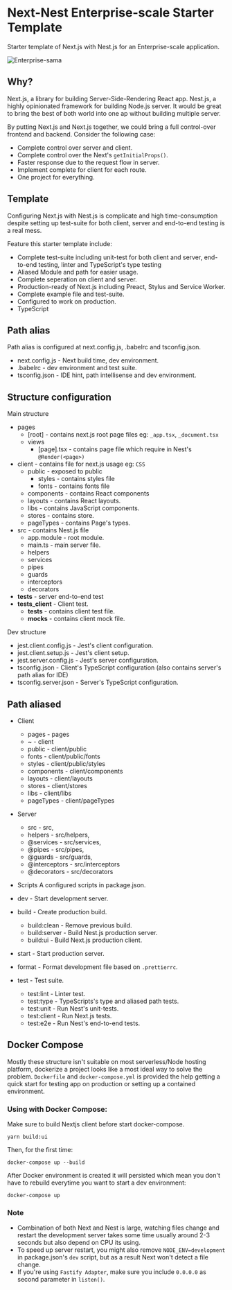 # Next-Nest Enterprise-scale Starter Template
Starter template of Next.js with Nest.js for an Enterprise-scale application.
  
![Enterprise-sama](https://www.spriters-resource.com/resources/sheet_icons/108/111095.png)

## Why?
Next.js, a library for building Server-Side-Rendering React app.
Nest.js, a highly opinionated framework for building Node.js server.
It would be great to bring the best of both world into one ap without building multiple server.

By putting Next.js and Next.js together, we could bring a full control-over frontend and backend.
Consider the following case:
* Complete control over server and client.
* Complete control over the Next's `getInitialProps()`.
* Faster response due to the request flow in server.
* Implement complete for client for each route.
* One project for everything.

## Template
Configuring Next.js with Nest.js is complicate and high time-consumption despite setting up test-suite for both client, server and end-to-end testing is a real mess.

Feature this starter template include:
* Complete test-suite including unit-test for both client and server, end-to-end testing, linter and TypeScript's type testing
* Aliased Module and path for easier usage.
* Complete seperation on client and server.
* Production-ready of Next.js including Preact, Stylus and Service Worker.
* Complete example file and test-suite.
* Configured to work on production.
* TypeScript

## Path alias
Path alias is configured at next.config.js, .babelrc and tsconfig.json.
* next.config.js - Next build time, dev environment.
* .babelrc - dev environment and test suite.
* tsconfig.json - IDE hint, path intellisense and dev environment.

## Structure configuration
Main structure
* pages
    * [root] - contains next.js root page files eg: `_app.tsx`, `_document.tsx` 
    * views
        * [page].tsx - contains page file which require in Nest's `@Render(<page>)`
* client - contains file for next.js usage eg: `CSS`
    * public - exposed to public
        * styles - contains styles file
        * fonts - contains fonts file
    * components - contains React components
    * layouts - contains React layouts.
    * libs - contains JavaScript components.
    * stores - contains store.
    * pageTypes - contains Page's types.
* src - contains Nest.js file
    * app.module - root module.
    * main.ts - main server file.
    * helpers
    * services
    * pipes
    * guards
    * interceptors
    * decorators
* __tests__ - server end-to-end test
* __tests_client__ - Client test.
    * __tests__ - contains client test file.
    * __mocks__ - contains client mock file.

Dev structure
* jest.client.config.js - Jest's client configuration.
* jest.client.setup.js - Jest's client setup.
* jest.server.config.js - Jest's server configuration.
* tsconfig.json - Client's TypeScript configuration (also contains server's path alias for IDE)
* tsconfig.server.json - Server's TypeScript configuration.

## Path aliased
* Client
    * pages - pages
    * ~ - client
    * public - client/public
    * fonts - client/public/fonts
    * styles - client/public/styles
    * components - client/components
    * layouts - client/layouts
    * stores - client/stores
    * libs - client/libs
    * pageTypes - client/pageTypes
* Server
    * src - src,
    * helpers - src/helpers,
    * @services - src/services,
    * @pipes - src/pipes,
    * @guards - src/guards,
    * @interceptors - src/interceptors
    * @decorators - src/decorators

* Scripts
A configured scripts in package.json.
* dev - Start development server.
* build - Create production build.
    * build:clean - Remove previous build.
    * build:server - Build Nest.js production server.
    * build:ui - Build Next.js production client.
* start - Start production server.
* format - Format development file based on `.prettierrc`.
* test - Test suite.
    * test:lint - Linter test.
    * test:type - TypeScripts's type and aliased path tests.
    * test:unit - Run Nest's unit-tests.
    * test:client - Run Next.js tests.
    * test:e2e - Run Nest's end-to-end tests.

## Docker Compose
Mostly these structure isn't suitable on most serverless/Node hosting platform, dockerize a project looks like a most ideal way to solve the problem.
`Dockerfile` and `docker-compose.yml` is provided the help getting a quick start for testing app on production or setting up a contained environment.

### Using with Docker Compose:  
Make sure to build Nextjs client before start docker-compose.
```
yarn build:ui
```
  
Then, for the first time:
```
docker-compose up --build
```
  
After Docker environment is created it will persisted which mean you don't have to rebuild everytime you want to start a dev environment:
```
docker-compose up
```

### Note
* Combination of both Next and Nest is large, watching files change and restart the development server takes some time usually around 2-3 seconds but also depend on CPU its using.
* To speed up server restart, you might also remove `NODE_ENV=development` in package.json's `dev` script, but as a result Next won't detect a file change.
* If you're using `Fastify Adapter`, make sure you include `0.0.0.0` as second parameter in `listen()`.